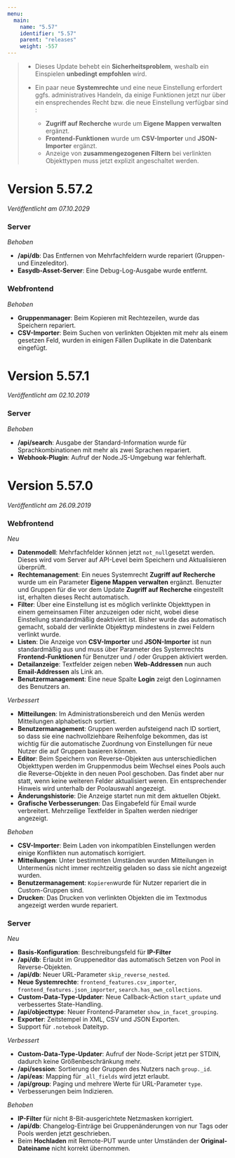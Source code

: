 ```yaml
---
menu:
  main:
    name: "5.57"
    identifier: "5.57"
    parent: "releases"
    weight: -557
---
```

> * Dieses Update behebt ein **Sicherheitsproblem**, weshalb ein Einspielen **unbedingt empfohlen** wird.
> * Ein paar neue **Systemrechte** und eine neue Einstellung erfordert ggfs. administratives Handeln, da einige Funktionen jetzt nur über ein ensprechendes Recht bzw. die neue Einstellung verfügbar sind :
>
>   *  **Zugriff auf Recherche** wurde um **Eigene Mappen verwalten** ergänzt. 
>   * **Frontend-Funktionen** wurde um **CSV-Importer** und **JSON-Importer** ergänzt.
>   * Anzeige von **zusammengezogenen Filtern** bei verlinkten Objekttypen muss jetzt explizit angeschaltet werden.

# Version 5.57.2

*Veröffentlicht am 07.10.2029*

### Server

*Behoben*

* **/api/db**: Das Entfernen von Mehrfachfeldern wurde repariert (Gruppen- und Einzeleditor).
* **Easydb-Asset-Server**: Eine Debug-Log-Ausgabe wurde entfernt.

### Webfrontend

*Behoben*

* **Gruppenmanager**: Beim Kopieren mit Rechtezeilen, wurde das Speichern repariert. 
* **CSV-Importer**: Beim Suchen von verlinkten Objekten mit mehr als einem gesetzen Feld, wurden in einigen Fällen Duplikate in die Datenbank eingefügt. 

# Version 5.57.1

*Veröffentlicht am 02.10.2019*

### Server

*Behoben*

* **/api/search**: Ausgabe der Standard-Information wurde für Sprachkombinationen mit mehr als zwei Sprachen repariert.
* **Webhook-Plugin**: Aufruf der Node.JS-Umgebung war fehlerhaft. 

# Version 5.57.0

*Veröffentlicht am 26.09.2019*

### Webfrontend

*Neu*

* **Datenmodell**: Mehrfachfelder können jetzt `not_null`gesetzt werden. Dieses wird vom Server auf API-Level beim Speichern und Aktualisieren überprüft.
* **Rechtemanagement**: Ein neues Systemrecht **Zugriff auf Recherche** wurde um ein Parameter **Eigene Mappen verwalten** ergänzt. Benuzter und Gruppen für die vor dem Update **Zugriff auf Recherche** eingestellt ist, erhalten dieses Recht automatisch.
* **Filter**: Über eine Einstellung ist es möglich verlinkte Objekttypen in einem gemeinsamen Filter anzuzeigen oder nicht, wobei diese Einstellung standardmäßig deaktiviert ist. Bisher wurde das automatisch gemacht, sobald der verlinkte Objekttyp mindestens in zwei Feldern verlinkt wurde.
* **Listen**: Die Anzeige von **CSV-Importer** und **JSON-Importer** ist nun standardmäßig aus und muss über Parameter des Systemrechts **Frontend-Funktionen** für Benutzer und / oder Gruppen aktiviert werden.
* **Detailanzeige**: Textfelder zeigen neben **Web-Addressen** nun auch **Email-Addressen** als Link an.
* **Benutzermanagement**: Eine neue Spalte **Login** zeigt den Loginnamen des Benutzers an.

*Verbessert*

* **Mitteilungen**: Im Administrationsbereich und den Menüs werden Mitteilungen alphabetisch sortiert.
* **Benutzermanagement**: Gruppen werden aufsteigend nach ID sortiert, so dass sie eine nachvollziehbare Reihenfolge bekommen, das ist wichtig für die automatische Zuordnung von Einstellungen für neue Nutzer die auf Gruppen basieren können.
* **Editor**: Beim Speichern von Reverse-Objekten aus unterschiedlichen Objekttypen werden im Gruppenmodus beim Wechsel eines Pools auch die Reverse-Objekte in den neuen Pool geschoben. Das findet aber nur statt, wenn keine weiteren Felder aktualisiert weren. Ein entsprechender Hinweis wird unterhalb der Poolauswahl angezeigt.
* **Änderungshistorie**: Die Anzeige startet nun mit dem aktuellen Objekt.
* **Grafische Verbesserungen**: Das Eingabefeld für Email wurde verbreitert. Mehrzeilige Textfelder in Spalten werden niedriger angezeigt. 

*Behoben*

* **CSV-Importer**: Beim Laden von inkompatiblen Einstellungen werden einige Konflikten nun automatisch korrigiert.
* **Mitteilungen**: Unter bestimmten Umständen wurden Mitteilungen in Untermenüs nicht immer rechtzeitig geladen so dass sie nicht angezeigt wurden.
* **Benutzermanagement**: `Kopieren`wurde für Nutzer repariert die in Custom-Gruppen sind.
* **Drucken**: Das Drucken von verlinkten Objekten die im Textmodus angezeigt werden wurde repariert.

### Server

*Neu*

* **Basis-Konfiguration**: Beschreibungsfeld für **IP-Filter**
* **/api/db**: Erlaubt im Gruppeneditor das automatisch Setzen von Pool in Reverse-Objekten.
* **/api/db**: Neuer URL-Parameter `skip_reverse_nested`.
* **Neue Systemrechte**: `frontend_features.csv_importer`, `frontend_features.json_importer`, `search.has_own_collections`.
* **Custom-Data-Type-Updater**: Neue Callback-Action `start_update` und verbessertes State-Handling.
* **/api/objecttype**: Neuer Frontend-Parameter `show_in_facet_grouping`.
* **Exporter**: Zeitstempel in XML, CSV und JSON Exporten.
* Support für `.notebook` Dateityp.

*Verbessert*

* **Custom-Data-Type-Updater**: Aufruf der Node-Script jetzt per STDIN, dadurch keine Größenbeschränkung mehr.
* **/api/session**: Sortierung der Gruppen des Nutzers nach `group._id`.
* **/api/eas**: Mapping für `_all_fields` wird jetzt erlaubt.
* **/api/group**: Paging und mehrere Werte für URL-Parameter `type`.
* Verbesserungen beim Indizieren.

*Behoben*

* **IP-Filter** für nicht 8-Bit-ausgerichtete Netzmasken korrigiert.
* **/api/db**: Changelog-Einträge bei Gruppenänderungen von nur Tags oder Pools werden jetzt geschrieben.
* Beim **Hochladen** mit Remote-PUT wurde unter Umständen der **Original-Dateiname** nicht korrekt übernommen.